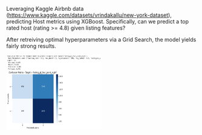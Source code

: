 Leveraging Kaggle Airbnb data (https://www.kaggle.com/datasets/vrindakallu/new-york-dataset), predicting Host metrics using XGBoost. Specifically, can we predict a top rated host (rating >= 4.8) given listing features?

After retreiving optimal hyperparameters via a Grid Search, the model yields fairly strong results.

<img src="https://github.com/mwheeler235/ny-airbnb-2024/blob/main/img/confusion matrix.png" width="250" height="200">
